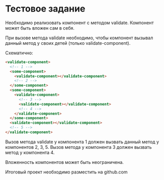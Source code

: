 # Тестовое задание

Необходимо реализовать компонент с методом validate.
Компонент может быть вложен сам в себя.

При вызове метода validate необходимо, чтобы компонент вызывал данный метод у своих детей (только validate-component).

Схематично:

```html
<validate-component>
  <!-- 1 -->
  <some-component>
    <validate-component></validate-component>
    <!-- 2 -->
  </some-component>
  <some-component>
    <validate-component>
      <!-- 3 -->
      <validate-component></validate-component>
      <!-- 4 -->
    </validate-component>
  </some-component>
  <validate-component></validate-component>
  <!-- 5 -->
</validate-component>
```

Вызов метода validate у компонента 1 должен вызвать данный метод у компонентов 2, 3, 5.
Вызов метода у компонента 3 должен вызвать метод у компонента 4.

Вложенность компонентов может быть неограничена.

Итоговый проект необходимо разместить на github.com
